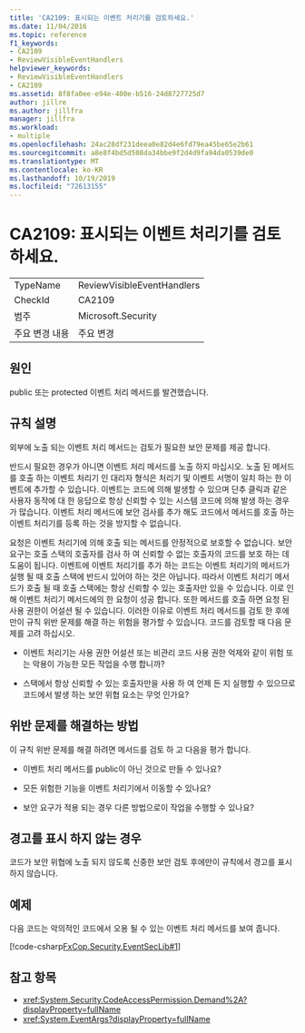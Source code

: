 ```yaml
---
title: 'CA2109: 표시되는 이벤트 처리기를 검토하세요.'
ms.date: 11/04/2016
ms.topic: reference
f1_keywords:
- CA2109
- ReviewVisibleEventHandlers
helpviewer_keywords:
- ReviewVisibleEventHandlers
- CA2109
ms.assetid: 8f8fa0ee-e94e-400e-b516-24d8727725d7
author: jillre
ms.author: jillfra
manager: jillfra
ms.workload:
- multiple
ms.openlocfilehash: 24ac28df231deea0e82d4e6fd79ea45be65e2b61
ms.sourcegitcommit: a8e8f4bd5d508da34bbe9f2d4d9fa94da0539de0
ms.translationtype: MT
ms.contentlocale: ko-KR
ms.lasthandoff: 10/19/2019
ms.locfileid: "72613155"
---
```

# <a name="ca2109-review-visible-event-handlers"></a>CA2109: 표시되는 이벤트 처리기를 검토하세요.

|||
|-|-|
|TypeName|ReviewVisibleEventHandlers|
|CheckId|CA2109|
|범주|Microsoft.Security|
|주요 변경 내용|주요 변경|

## <a name="cause"></a>원인
public 또는 protected 이벤트 처리 메서드를 발견했습니다.

## <a name="rule-description"></a>규칙 설명
외부에 노출 되는 이벤트 처리 메서드는 검토가 필요한 보안 문제를 제공 합니다.

반드시 필요한 경우가 아니면 이벤트 처리 메서드를 노출 하지 마십시오. 노출 된 메서드를 호출 하는 이벤트 처리기 인 대리자 형식은 처리기 및 이벤트 서명이 일치 하는 한 이벤트에 추가할 수 있습니다. 이벤트는 코드에 의해 발생할 수 있으며 단추 클릭과 같은 사용자 동작에 대 한 응답으로 항상 신뢰할 수 있는 시스템 코드에 의해 발생 하는 경우가 많습니다. 이벤트 처리 메서드에 보안 검사를 추가 해도 코드에서 메서드를 호출 하는 이벤트 처리기를 등록 하는 것을 방지할 수 없습니다.

요청은 이벤트 처리기에 의해 호출 되는 메서드를 안정적으로 보호할 수 없습니다. 보안 요구는 호출 스택의 호출자를 검사 하 여 신뢰할 수 없는 호출자의 코드를 보호 하는 데 도움이 됩니다. 이벤트에 이벤트 처리기를 추가 하는 코드는 이벤트 처리기의 메서드가 실행 될 때 호출 스택에 반드시 있어야 하는 것은 아닙니다. 따라서 이벤트 처리기 메서드가 호출 될 때 호출 스택에는 항상 신뢰할 수 있는 호출자만 있을 수 있습니다. 이로 인해 이벤트 처리기 메서드에의 한 요청이 성공 합니다. 또한 메서드를 호출 하면 요청 된 사용 권한이 어설션 될 수 있습니다. 이러한 이유로 이벤트 처리 메서드를 검토 한 후에만이 규칙 위반 문제를 해결 하는 위험을 평가할 수 있습니다. 코드를 검토할 때 다음 문제를 고려 하십시오.

- 이벤트 처리기는 사용 권한 어설션 또는 비관리 코드 사용 권한 억제와 같이 위험 또는 악용이 가능한 모든 작업을 수행 합니까?

- 스택에서 항상 신뢰할 수 있는 호출자만을 사용 하 여 언제 든 지 실행할 수 있으므로 코드에서 발생 하는 보안 위협 요소는 무엇 인가요?

## <a name="how-to-fix-violations"></a>위반 문제를 해결하는 방법
이 규칙 위반 문제를 해결 하려면 메서드를 검토 하 고 다음을 평가 합니다.

- 이벤트 처리 메서드를 public이 아닌 것으로 만들 수 있나요?

- 모든 위험한 기능을 이벤트 처리기에서 이동할 수 있나요?

- 보안 요구가 적용 되는 경우 다른 방법으로이 작업을 수행할 수 있나요?

## <a name="when-to-suppress-warnings"></a>경고를 표시 하지 않는 경우
코드가 보안 위협에 노출 되지 않도록 신중한 보안 검토 후에만이 규칙에서 경고를 표시 하지 않습니다.

## <a name="example"></a>예제
다음 코드는 악의적인 코드에서 오용 될 수 있는 이벤트 처리 메서드를 보여 줍니다.

[!code-csharp[FxCop.Security.EventSecLib#1](../code-quality/codesnippet/CSharp/ca2109-review-visible-event-handlers_1.cs)]

## <a name="see-also"></a>참고 항목

- <xref:System.Security.CodeAccessPermission.Demand%2A?displayProperty=fullName>
- <xref:System.EventArgs?displayProperty=fullName>

